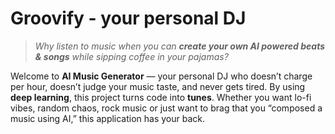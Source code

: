 #  Groovify - your personal DJ
> *Why listen to music when you can **create your own AI powered beats & songs** while sipping coffee in your pajamas?*

Welcome to **AI Music Generator** — your personal DJ who doesn’t charge per hour, doesn’t judge your music taste, and never gets tired. By using **deep learning**, this project turns code into **tunes**. Whether you want lo-fi vibes, random chaos, rock music or just want to brag that you “composed a music using AI,” this application has your back.